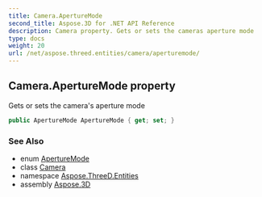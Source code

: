 ```yaml
---
title: Camera.ApertureMode
second_title: Aspose.3D for .NET API Reference
description: Camera property. Gets or sets the cameras aperture mode
type: docs
weight: 20
url: /net/aspose.threed.entities/camera/aperturemode/
---
```

## Camera.ApertureMode property

Gets or sets the camera's aperture mode

```csharp
public ApertureMode ApertureMode { get; set; }
```

### See Also

* enum [ApertureMode](../../aperturemode/)
* class [Camera](../)
* namespace [Aspose.ThreeD.Entities](../../camera/)
* assembly [Aspose.3D](../../../)


